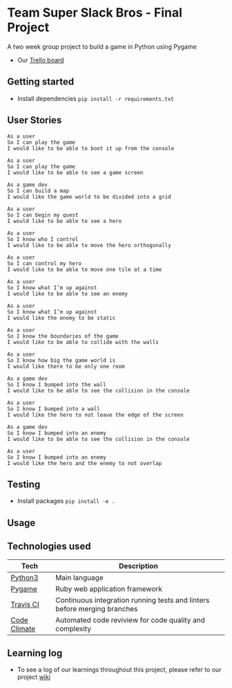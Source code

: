 # Team Super Slack Bros - Final Project

A two week group project to build a game in Python using Pygame

* Our [Trello board](https://trello.com/b/mXUdQOWW/final-project-team-super-slack-bros)


## Getting started

- Install dependencies `pip install -r requirements.txt`


## User Stories

```
As a user
So I can play the game
I would like to be able to boot it up from the console

As a user
So I can play the game
I would like to be able to see a game screen

As a game dev
So I can build a map
I would like the game world to be divided into a grid

As a user
So I can begin my quest
I would like to be able to see a hero

As a user
So I know who I control
I would like to be able to move the hero orthogonally

As a user
So I can control my hero
I would like to be able to move one tile at a time

As a user
So I know what I’m up against
I would like to be able to see an enemy

As a user
So I know what I’m up against
I would like the enemy to be static

As a user
So I know the boundaries of the game
I would like to be able to collide with the walls

As a user
So I know how big the game world is
I would like there to be only one room

As a game dev
So I know I bumped into the wall
I would like to be able to see the collision in the console

As a user
So I know I bumped into a wall
I would like the hero to not leave the edge of the screen

As a game dev
So I know I bumped into an enemy
I would like to be able to see the collision in the console

As a user
So I know I bumped into an enemy
I would like the hero and the enemy to not overlap
```


## Testing

- Install packages `pip install -e .`


## Usage


## Technologies used

Tech | Description
------------- | -------------
[Python3](https://www.python.org/) | Main language
[Pygame](https://www.pygame.org/news) | Ruby web application framework
[Travis CI](https://travis-ci.org/) | Continuous integration running tests and linters before merging branches
[Code Climate](https://codeclimate.com/) | Automated code reviview for code quality and complexity


## Learning log

* To see a log of our learnings throughout this project, please refer to our project [wiki](https://github.com/Sindex42/super-slack-bros/wiki)
